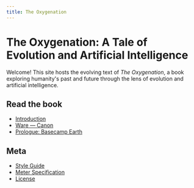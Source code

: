 ```yaml
---
title: The Oxygenation
---
```

<!-- markdownlint-disable MD025 -->
# The Oxygenation: A Tale of Evolution and Artificial Intelligence

Welcome! This site hosts the evolving text of *The Oxygenation*, a book exploring humanity's past and future through the lens of evolution and artificial intelligence.

## Read the book

- [Introduction](Introduction.md)
- [Ware — Canon](canon/WARE.md)
- [Prologue: Basecamp Earth](outline/00-Prologue-Basecamp-Earth.md)

## Meta

- [Style Guide](style/PROSE_STYLE.md)
- [Meter Specification](style/METER_SPEC.md)
- [License](LICENSE-CC-BY-SA)
